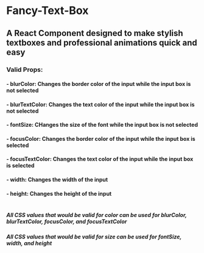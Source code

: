 # Fancy-Text-Box
## A React Component designed to make stylish textboxes and professional animations quick and easy

### Valid Props: 

#### - blurColor: Changes the border color of the input while the input box is not selected
#### - blurTextColor: Changes the text color of the input while the input box is not selected
#### - fontSize: CHanges the size of the font while the input box is not selected
#### - focusColor: Changes the border color of the input while the input box is selected
#### - focusTextColor: Changes the text color of the input while the input box is selected
#### - width: Changes the width of the input
#### - height: Changes the height of the input
#
##### All CSS values that would be valid for color can be used for blurColor, blurTextColor, focusColor, and focusTextColor
##### All CSS values that would be valid for size can be used for fontSize, width, and height
